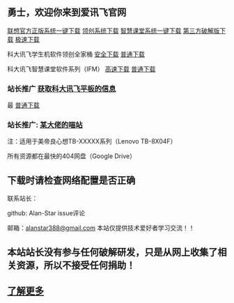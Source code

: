## 勇士，欢迎你来到爱讯飞官网


<a href="https://mirrors.lolinet.com/firmware/lenovo/TB-8504X/TB-8504X_USR_S001031_1912041525_Q12000_ROW.zip" title="联想官方正版系统下载">联想官方正版系统一键下载</a>
<a href="https://drive.google.com/open?id=1-nb82cBzH_zPGV1gM366Ta5jJunA1tRn" target="_blank_blank_blank_blank" title="领创原版系统下载(IFY)">领创系统下载</a>
<a href="https://drive.google.com/open?id=1-KaZrG4Jtzff9IR_MiZ4YnY0c_mWb0UL" target="_blank_blank_blank" title="智慧课堂正版系统下载（IFM）">智慧课堂系统一键下载</a>
 <a href="https://drive.google.com/open?id=1_7qLYCxBkZxmFQ01xOwQFCUxhjXa7gRS" target="_blank" title="第三方破解版下载">第三方破解版下载</a> 
<a href="https://drive.google.com/open?id=1-9__ZQhsvGwhNf4YKPGK90t71XLeVvE4" target="_blank_blank" title="官方破解版下载（EDU）">极速下载</a>



科大讯飞学生机软件领创全家桶
 <a href="https://drive.google.com/open?id=1-s-YK2Xkwygvx8oYPcVSoEBhw29kqaB5" target="_blank" title="安全下载">安全下载</a>
 <a href="https://alanstar.lanzous.com/ibzlo2d" target="_blank_blank_blank_blank" title="普通下载">普通下载</a>


科大讯飞智慧课堂软件系列（IFM）
<a href="https://drive.google.com/open?id=14z_c_DmFHYDxpDizbG3wpoDztOzZBUd7" target="_blank" title="高速下载">高速下载</a>
<a href="https://alanstar.lanzous.com/ibzlo2d" target="_blank_blank_blank_blank" title="普通下载">普通下载</a>

### 站长推广 <a href="https://www.iflytek.com/index.html" target="_blank" title="获取科大讯飞平板的信息">获取科大讯飞平板的信息</a>
最 <a href="https://alanstar.lanzous.com/ibzlo2d" target="_blank_blank_blank_blank" title="普通下载">普通下载</a>

### 站长推广: <a href="https://mfwt.xyz" target="_blank" title="某大佬的喵站">某大佬的喵站</a>




 


注：适用于美帝良心想TB-XXXXX系列（Lenovo TB-8X04F）

所有资源都在最快的404网盘（Google Drive）
## 下载时请检查网络配置是否正确


联系站长：

github: Alan-Star issue评论

邮箱：alanstar388@gmail.com
本站仅提供技术爱好者学习交流！！


## 本站站长没有参与任何破解研发，只是从网上收集了相关资源，所以不接受任何捐助！


## <a href="https://github.com/Alan-Star/alan-star.github.io/blob/master/fff.htm/" target="_blank" title="了解更多">了解更多</a>





